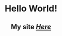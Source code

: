 
# <p align="center"> Hello World! </p>

## <p align="center"> My site  *<a href="https://luffinage.github.io/Home_Page.html">Here</a>* </p> 


